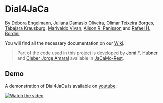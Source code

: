 # Dial4JaCa

By [Débora Engelmann](https://github.com/DeboraEngelmann), 
[Juliana Damasio Oliveira](https://github.com/julianadamasio), 
[Olimar Teixeira Borges](https://github.com/olimarborges), 
[Tabajara Krausburg](https://github.com/TabajaraKrausburg), 
[Marivaldo Vivan](https://github.com/Vivannaboa), 
[Alison R. Panisson](https://github.com/AlisonPanisson) and
[Rafael H. Bordini](https://github.com/rbordini)

You will find all the necessary documentation on our [Wiki](https://github.com/smart-pucrs/Dial4JaCa/wiki).

> Part of the code used in this project is developed by [Jomi F. Hubner](https://github.com/jomifred) and [Cleber Jorge Amaral](https://github.com/cleberjamaral) available in [JaCaMo-Rest](https://github.com/jacamo-lang/jacamo-rest).

## Demo

A demonstration of Dial4JaCa is available on [youtube](https://www.youtube.com/watch?v=wkhWDbqYjKA):

[![Watch the video](https://img.youtube.com/vi/wkhWDbqYjKA/maxresdefault.jpg)](https://youtu.be/wkhWDbqYjKA)
